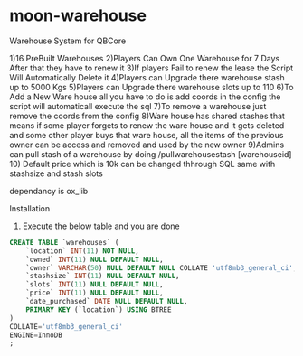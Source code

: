 # moon-warehouse
Warehouse System for QBCore


1)16 PreBuilt Warehouses
2)Players Can Own One Warehouse for 7 Days After that they have to renew it
3)If players Fail to renew the lease the Script Will Automatically Delete it
4)Players can Upgrade there warehouse stash up to 5000 Kgs
5)Players can Upgrade there warehouse slots up to 110
6)To Add a New Ware house all you have to do is add coords in the config the script will automaticall execute the sql
7)To remove a warehouse just remove the coords from the config
8)Ware house has shared stashes that means if some player forgets to renew the ware house and it gets deleted and some other player buys that ware house, all the items of the
previous owner can be access and removed and used by the new owner
9)Admins can pull stash of a warehouse by doing /pullwarehousestash [warehouseid]
10) Default price which is 10k can be changed thhrough SQL same with stashsize and stash slots


dependancy is ox_lib

Installation 
1) Execute the below table and you are done

```sql
CREATE TABLE `warehouses` (
	`location` INT(11) NOT NULL,
	`owned` INT(11) NULL DEFAULT NULL,
	`owner` VARCHAR(50) NULL DEFAULT NULL COLLATE 'utf8mb3_general_ci',
	`stashsize` INT(11) NULL DEFAULT NULL,
	`slots` INT(11) NULL DEFAULT NULL,
	`price` INT(11) NULL DEFAULT NULL,
	`date_purchased` DATE NULL DEFAULT NULL,
	PRIMARY KEY (`location`) USING BTREE
)
COLLATE='utf8mb3_general_ci'
ENGINE=InnoDB
;